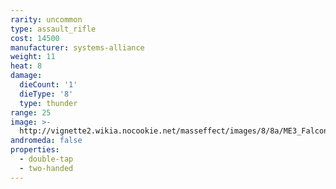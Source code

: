 ```yaml
---
rarity: uncommon
type: assault_rifle
cost: 14500
manufacturer: systems-alliance
weight: 11
heat: 8
damage:
  dieCount: '1'
  dieType: '8'
  type: thunder
range: 25
image: >-
  http://vignette2.wikia.nocookie.net/masseffect/images/8/8a/ME3_Falcon_Assault_Rifle.png/revision/latest?cb=20120317172936
andromeda: false
properties:
  - double-tap
  - two-handed
---
```


